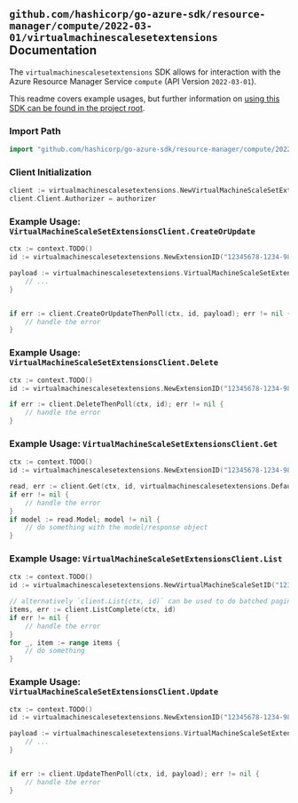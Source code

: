 
## `github.com/hashicorp/go-azure-sdk/resource-manager/compute/2022-03-01/virtualmachinescalesetextensions` Documentation

The `virtualmachinescalesetextensions` SDK allows for interaction with the Azure Resource Manager Service `compute` (API Version `2022-03-01`).

This readme covers example usages, but further information on [using this SDK can be found in the project root](https://github.com/hashicorp/go-azure-sdk/tree/main/docs).

### Import Path

```go
import "github.com/hashicorp/go-azure-sdk/resource-manager/compute/2022-03-01/virtualmachinescalesetextensions"
```


### Client Initialization

```go
client := virtualmachinescalesetextensions.NewVirtualMachineScaleSetExtensionsClientWithBaseURI("https://management.azure.com")
client.Client.Authorizer = authorizer
```


### Example Usage: `VirtualMachineScaleSetExtensionsClient.CreateOrUpdate`

```go
ctx := context.TODO()
id := virtualmachinescalesetextensions.NewExtensionID("12345678-1234-9876-4563-123456789012", "example-resource-group", "virtualMachineValue", "vmExtensionValue")

payload := virtualmachinescalesetextensions.VirtualMachineScaleSetExtension{
	// ...
}


if err := client.CreateOrUpdateThenPoll(ctx, id, payload); err != nil {
	// handle the error
}
```


### Example Usage: `VirtualMachineScaleSetExtensionsClient.Delete`

```go
ctx := context.TODO()
id := virtualmachinescalesetextensions.NewExtensionID("12345678-1234-9876-4563-123456789012", "example-resource-group", "virtualMachineValue", "vmExtensionValue")

if err := client.DeleteThenPoll(ctx, id); err != nil {
	// handle the error
}
```


### Example Usage: `VirtualMachineScaleSetExtensionsClient.Get`

```go
ctx := context.TODO()
id := virtualmachinescalesetextensions.NewExtensionID("12345678-1234-9876-4563-123456789012", "example-resource-group", "virtualMachineValue", "vmExtensionValue")

read, err := client.Get(ctx, id, virtualmachinescalesetextensions.DefaultGetOperationOptions())
if err != nil {
	// handle the error
}
if model := read.Model; model != nil {
	// do something with the model/response object
}
```


### Example Usage: `VirtualMachineScaleSetExtensionsClient.List`

```go
ctx := context.TODO()
id := virtualmachinescalesetextensions.NewVirtualMachineScaleSetID("12345678-1234-9876-4563-123456789012", "example-resource-group", "virtualMachineScaleSetValue")

// alternatively `client.List(ctx, id)` can be used to do batched pagination
items, err := client.ListComplete(ctx, id)
if err != nil {
	// handle the error
}
for _, item := range items {
	// do something
}
```


### Example Usage: `VirtualMachineScaleSetExtensionsClient.Update`

```go
ctx := context.TODO()
id := virtualmachinescalesetextensions.NewExtensionID("12345678-1234-9876-4563-123456789012", "example-resource-group", "virtualMachineValue", "vmExtensionValue")

payload := virtualmachinescalesetextensions.VirtualMachineScaleSetExtensionUpdate{
	// ...
}


if err := client.UpdateThenPoll(ctx, id, payload); err != nil {
	// handle the error
}
```
